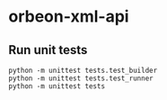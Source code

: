 # orbeon-xml-api

## Run unit tests

```
python -m unittest tests.test_builder
python -m unittest tests.test_runner
python -m unittest tests
```
